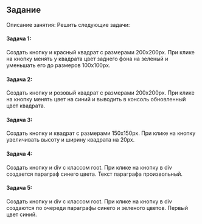 ## Задание
Описание занятия: Решить следующие задачи:

#### Задача 1:
Создать кнопку и красный квадрат с размерами 200х200px. При клике на кнопку менять у квадрата цвет заднего фона на зеленый и уменьшать его до размеров 100х100px.
#### Задача 2:
Создать кнопку и розовый квадрат с размерами 200х200px. При клике на кнопку менять цвет на синий и выводить в консоль обновленный цвет квадрата.
#### Задача 3:
Создать кнопку и квадрат с размерами 150х150px. При клике на кнопку увеличивать высоту и ширину квадрата на 20px.
#### Задача 4:
Создать кнопку и div с классом root. При клике на кнопку в div создается параграф синего цвета. Текст параграфа произвольный.
#### Задача 5:
Создать кнопку и div с классом root. При клике на кнопку в div создаются по очереди параграфы синего и зеленого цветов. Первый цвет синий.